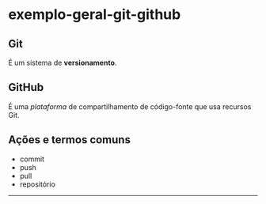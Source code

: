 # exemplo-geral-git-github

## Git

É um sistema de **versionamento**.

## GitHub

É uma _plataforma_ de compartilhamento de código-fonte que usa recursos Git.

## Ações e termos comuns

- commit
- push
- pull
- repositório

---